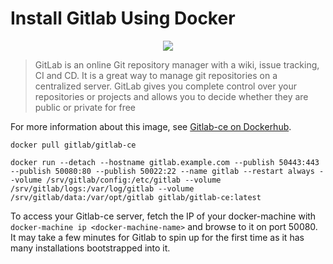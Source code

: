 # Install Gitlab Using Docker

<p align="center"><img src="https://cdn.xebialabs.com/assets/files/plugins/gitlab.jpg" /></p>

> GitLab is an online Git repository manager with a wiki, issue tracking, CI and CD. It is a great way to manage git repositories on a centralized server. GitLab gives you complete control over your repositories or projects and allows you to decide whether they are public or private for free

For more information about this image, see [Gitlab-ce on Dockerhub](https://hub.docker.com/r/gitlab/gitlab-ce/).

```
docker pull gitlab/gitlab-ce
```

```
docker run --detach --hostname gitlab.example.com --publish 50443:443 --publish 50080:80 --publish 50022:22 --name gitlab --restart always --volume /srv/gitlab/config:/etc/gitlab --volume /srv/gitlab/logs:/var/log/gitlab --volume /srv/gitlab/data:/var/opt/gitlab gitlab/gitlab-ce:latest
```
To access your Gitlab-ce server, fetch the IP of your docker-machine with `docker-machine ip <docker-machine-name>` and browse to it on port 50080. It may take a few minutes for Gitlab to spin up for the first time as it has many installations bootstrapped into it.
